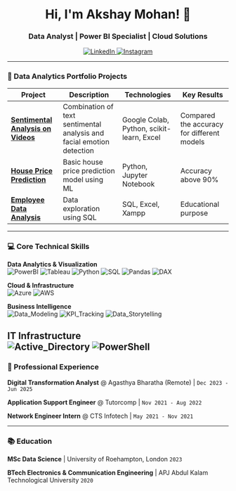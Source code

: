 <h1 align="center">Hi, I'm Akshay Mohan! 👋</h1>
<h3 align="center">Data Analyst | Power BI Specialist | Cloud Solutions</h3>

<p align="center">
  <a href="https://linkedin.com/in/mohanakshay" target="_blank">
    <img src="https://img.shields.io/badge/LinkedIn-0A66C2?style=for-the-badge&logo=linkedin&logoColor=white" alt="LinkedIn"/>
  </a>
  <a href="https://www.instagram.com/akshay_mo_han/" target="_blank">
    <img src="https://img.shields.io/badge/Instagram-E4405F?style=for-the-badge&logo=instagram&logoColor=white" alt="Instagram"/>
  </a>

</p>

---

### 🚀 Data Analytics Portfolio Projects

| Project | Description | Technologies | Key Results |
|---------|-------------|--------------|-------------|
| **[Sentimental Analysis on Videos](https://github.com/Akshaymohan7/Sentimental-analysis-on-videos)** | Combination of text sentimental analysis and facial emotion detection | Google Colab, Python, scikit-learn, Excel | Compared the accuracy for different models |
| **[House Price Prediction](https://github.com/Akshaymohan7/House-Price-Prediction-Linear-Regression)** | Basic house price prediction model using ML | Python, Jupyter Notebook | Accuracy above 90% |
| **[Employee Data Analysis](https://github.com/Akshaymohan7/Employee-Data-Analysis)** | Data exploration using SQL  | SQL, Excel, Xampp | Educational purpose |

---

### 💻 Core Technical Skills
**Data Analytics & Visualization**  
![PowerBI](https://img.shields.io/badge/PowerBI-F2C811?style=flat-square&logo=powerbi&logoColor=black)
![Tableau](https://img.shields.io/badge/Tableau-E97627?style=flat-square&logo=tableau&logoColor=white)
![Python](https://img.shields.io/badge/Python-3776AB?style=flat-square&logo=python&logoColor=white)
![SQL](https://img.shields.io/badge/SQL-4479A1?style=flat-square&logo=mysql&logoColor=white)
![Pandas](https://img.shields.io/badge/Pandas-150458?style=for-the-badge&logo=pandas&logoColor=white)
![DAX](https://img.shields.io/badge/DAX-FFB900?style=for-the-badge&logo=powerbi&logoColor=black)

**Cloud & Infrastructure**  
![Azure](https://img.shields.io/badge/Azure-0078D4?style=flat-square&logo=microsoftazure&logoColor=white)
![AWS](https://img.shields.io/badge/AWS-232F3E?style=flat-square&logo=amazonaws&logoColor=white)

**Business Intelligence**  
![Data_Modeling](https://img.shields.io/badge/Data_Modeling-01A4EF?style=for-the-badge&logo=powerbi&logoColor=white)
![KPI_Tracking](https://img.shields.io/badge/KPI_Tracking-FF6B6B?style=for-the-badge&logo=google-analytics&logoColor=white)
![Data_Storytelling](https://img.shields.io/badge/Data_Storytelling-6F42C1?style=for-the-badge&logo=storybook&logoColor=white)

**IT Infrastructure**  
![Active_Directory](https://img.shields.io/badge/Active_Directory-0078D4?style=for-the-badge&logo=microsoftazure&logoColor=white)
![PowerShell](https://img.shields.io/badge/PowerShell-5391FE?style=for-the-badge&logo=powershell&logoColor=white)
---

### 💼 Professional Experience
**Digital Transformation Analyst** @ Agasthya Bharatha (Remote)  | `Dec 2023 - Jun 2025`  

**Application Support Engineer** @ Tutorcomp  | `Nov 2021 - Aug 2022`  

**Network Engineer Intern** @ CTS Infotech  | `May 2021 - Nov 2021`  

 

---

### 📚 Education
**MSc Data Science**  | University of Roehampton, London `2023`  

**BTech Electronics & Communication Engineering**  | APJ Abdul Kalam Technological University `2020`  


<!--
---

### 📈 GitHub Stats
<p align="center">
  <img src="https://github-readme-stats.vercel.app/api?username=yourusername&show_icons=true&theme=dark" alt="GitHub Stats"/>
  <img src="https://github-readme-streak-stats.herokuapp.com/?user=yourusername&theme=dark" alt="GitHub Streak"/>
</p>
-->
